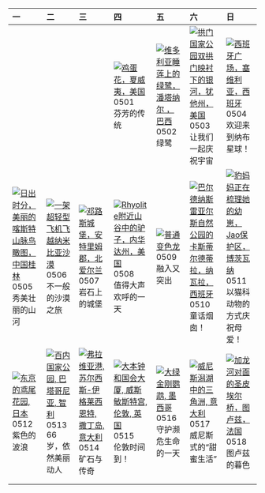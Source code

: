 | 一                                                                                                                                                                                                              | 二                                                                                                                                                                                             | 三                                                                                                                                                                                                       | 四                                                                                                                                                                                                         | 五                                                                                                                                                                                     | 六                                                                                                                                                                                                        | 日                                                                                                                                                                                                        |
|:---------------------------------------------------------------------------------------------------------------------------------------------------------------------------------------------------------------|:----------------------------------------------------------------------------------------------------------------------------------------------------------------------------------------------|:--------------------------------------------------------------------------------------------------------------------------------------------------------------------------------------------------------|:----------------------------------------------------------------------------------------------------------------------------------------------------------------------------------------------------------|:--------------------------------------------------------------------------------------------------------------------------------------------------------------------------------------|:---------------------------------------------------------------------------------------------------------------------------------------------------------------------------------------------------------|:---------------------------------------------------------------------------------------------------------------------------------------------------------------------------------------------------------|
|                                                                                                                                                                                                                |                                                                                                                                                                                               |                                                                                                                                                                                                         | [![](https://www.bing.com/th?id=OHR.PinkPlumeria_ZH-CN3890147555_320x240.jpg "鸡蛋花，夏威夷，美国")](https://www.bing.com/th?id=OHR.PinkPlumeria_ZH-CN3890147555_UHD.jpg)<br>0501<br>芬芳的传统                         | [![](https://www.bing.com/th?id=OHR.BrazilHeron_ZH-CN7200229300_320x240.jpg "维多利亚睡莲上的绿鹭，潘塔纳尔 ，巴西")](https://www.bing.com/th?id=OHR.BrazilHeron_ZH-CN7200229300_UHD.jpg)<br>0502<br>绿鹭 | [![](https://www.bing.com/th?id=OHR.ArchesGalaxy_ZH-CN0954505086_320x240.jpg "拱门国家公园双拱门映衬下的银河，犹他州，美国")](https://www.bing.com/th?id=OHR.ArchesGalaxy_ZH-CN0954505086_UHD.jpg)<br>0503<br>让我们一起庆祝宇宙        | [![](https://www.bing.com/th?id=OHR.SevilleNaboo_ZH-CN1065227658_320x240.jpg "西班牙广场，塞维利亚，西班牙")](https://www.bing.com/th?id=OHR.SevilleNaboo_ZH-CN1065227658_UHD.jpg)<br>0504<br>欢迎来到纳布星球！                |
| [![](https://www.bing.com/th?id=OHR.BeginningofSummer25Y_ZH-CN2000519236_320x240.jpg "日出时分，美丽的喀斯特山脉鸟瞰图，中国桂林")](https://www.bing.com/th?id=OHR.BeginningofSummer25Y_ZH-CN2000519236_UHD.jpg)<br>0505<br>秀美壮丽的山河 | [![](https://www.bing.com/th?id=OHR.FlyoverNamibia_ZH-CN2114171516_320x240.jpg "一架超轻型飞机飞越纳米比亚沙漠")](https://www.bing.com/th?id=OHR.FlyoverNamibia_ZH-CN2114171516_UHD.jpg)<br>0506<br>不一般的沙漠之旅 | [![](https://www.bing.com/th?id=OHR.DunluceIreland_ZH-CN2412229757_320x240.jpg "邓路斯城堡，安特里姆郡，北爱尔兰")](https://www.bing.com/th?id=OHR.DunluceIreland_ZH-CN2412229757_UHD.jpg)<br>0507<br>岩石上的城堡            | [![](https://www.bing.com/th?id=OHR.RhyoliteDonkeys_ZH-CN2626127533_320x240.jpg "Rhyolite附近山谷中的驴子，内华达州，美国")](https://www.bing.com/th?id=OHR.RhyoliteDonkeys_ZH-CN2626127533_UHD.jpg)<br>0508<br>值得大声欢呼的一天 | [![](https://www.bing.com/th?id=OHR.CuteChameleon_ZH-CN5029981236_320x240.jpg "普通变色龙")](https://www.bing.com/th?id=OHR.CuteChameleon_ZH-CN5029981236_UHD.jpg)<br>0509<br>融入又突出        | [![](https://www.bing.com/th?id=OHR.Castildetierra_ZH-CN6042529770_320x240.jpg "巴尔德纳斯雷亚尔斯自然公园的卡斯蒂尔德蒂拉，纳瓦拉，西班牙")](https://www.bing.com/th?id=OHR.Castildetierra_ZH-CN6042529770_UHD.jpg)<br>0510<br>童话烟囱！ | [![](https://www.bing.com/th?id=OHR.LeopardMother_ZH-CN6134353524_320x240.jpg "豹妈妈正在梳理她的幼崽，Jao保护区，博茨瓦纳")](https://www.bing.com/th?id=OHR.LeopardMother_ZH-CN6134353524_UHD.jpg)<br>0511<br>以猫科动物的方式庆祝母爱！ |
| [![](https://www.bing.com/th?id=OHR.IrisGarden_ZH-CN6226448882_320x240.jpg "东京的鸢尾花园, 日本")](https://www.bing.com/th?id=OHR.IrisGarden_ZH-CN6226448882_UHD.jpg)<br>0512<br>紫色的波浪                                 | [![](https://www.bing.com/th?id=OHR.TorresChile_ZH-CN6319613148_320x240.jpg "百内国家公园, 巴塔哥尼亚, 智利")](https://www.bing.com/th?id=OHR.TorresChile_ZH-CN6319613148_UHD.jpg)<br>0513<br>66岁，依然美丽动人   | [![](https://www.bing.com/th?id=OHR.SardiniaFlavia_ZH-CN6784449568_320x240.jpg "弗拉维亚港, 苏尔西斯-伊格莱西恩特, 撒丁岛, 意大利")](https://www.bing.com/th?id=OHR.SardiniaFlavia_ZH-CN6784449568_UHD.jpg)<br>0514<br>矿石与传奇 | [![](https://www.bing.com/th?id=OHR.LondonParliament_ZH-CN7089923691_320x240.jpg "大本钟和国会大厦, 威斯敏斯特宫, 伦敦, 英国")](https://www.bing.com/th?id=OHR.LondonParliament_ZH-CN7089923691_UHD.jpg)<br>0515<br>伦敦时间到！  | [![](https://www.bing.com/th?id=OHR.GreenMacaw_ZH-CN3451340204_320x240.jpg "大绿金刚鹦鹉, 墨西哥")](https://www.bing.com/th?id=OHR.GreenMacaw_ZH-CN3451340204_UHD.jpg)<br>0516<br>守护濒危生命的一天    | [![](https://www.bing.com/th?id=OHR.VeniceLagoon_ZH-CN3791408491_320x240.jpg "威尼斯潟湖中的三角洲, 意大利")](https://www.bing.com/th?id=OHR.VeniceLagoon_ZH-CN3791408491_UHD.jpg)<br>0517<br>威尼斯式的“甜蜜生活”             | [![](https://www.bing.com/th?id=OHR.ToulouseBridge_ZH-CN3930246927_320x240.jpg "加龙河对面的圣皮埃尔桥，图卢兹，法国")](https://www.bing.com/th?id=OHR.ToulouseBridge_ZH-CN3930246927_UHD.jpg)<br>0518<br>图卢兹的暮色           |
|                                                                                                                                                                                                                |                                                                                                                                                                                               |                                                                                                                                                                                                         |                                                                                                                                                                                                           |                                                                                                                                                                                       |                                                                                                                                                                                                          |                                                                                                                                                                                                          |
|                                                                                                                                                                                                                |                                                                                                                                                                                               |                                                                                                                                                                                                         |                                                                                                                                                                                                           |                                                                                                                                                                                       |                                                                                                                                                                                                          |                                                                                                                                                                                                          |